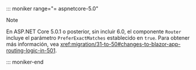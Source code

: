 ::: moniker range="= aspnetcore-5.0"

> [!NOTE]
> En ASP.NET Core 5.0.1 o posterior, sin incluir 6.0, el componente `Router` incluye el parámetro `PreferExactMatches` establecido en `true`. Para obtener más información, vea <xref:migration/31-to-50#changes-to-blazor-app-routing-logic-in-501>.

::: moniker-end
